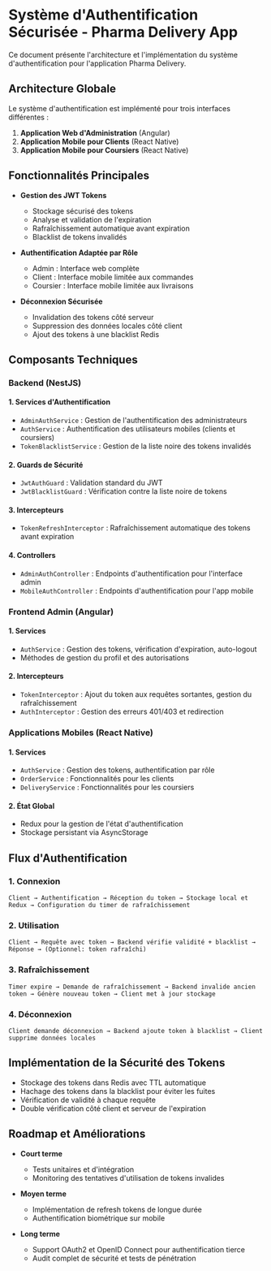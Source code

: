 # Système d'Authentification Sécurisée - Pharma Delivery App

Ce document présente l'architecture et l'implémentation du système d'authentification pour l'application Pharma Delivery.

## Architecture Globale

Le système d'authentification est implémenté pour trois interfaces différentes :

1. **Application Web d'Administration** (Angular)
2. **Application Mobile pour Clients** (React Native)
3. **Application Mobile pour Coursiers** (React Native)

## Fonctionnalités Principales

- **Gestion des JWT Tokens**
  - Stockage sécurisé des tokens
  - Analyse et validation de l'expiration
  - Rafraîchissement automatique avant expiration
  - Blacklist de tokens invalidés

- **Authentification Adaptée par Rôle**
  - Admin : Interface web complète
  - Client : Interface mobile limitée aux commandes
  - Coursier : Interface mobile limitée aux livraisons

- **Déconnexion Sécurisée**
  - Invalidation des tokens côté serveur
  - Suppression des données locales côté client
  - Ajout des tokens à une blacklist Redis

## Composants Techniques

### Backend (NestJS)

#### 1. Services d'Authentification

- `AdminAuthService` : Gestion de l'authentification des administrateurs
- `AuthService` : Authentification des utilisateurs mobiles (clients et coursiers)
- `TokenBlacklistService` : Gestion de la liste noire des tokens invalidés

#### 2. Guards de Sécurité

- `JwtAuthGuard` : Validation standard du JWT
- `JwtBlacklistGuard` : Vérification contre la liste noire de tokens

#### 3. Intercepteurs 

- `TokenRefreshInterceptor` : Rafraîchissement automatique des tokens avant expiration

#### 4. Controllers

- `AdminAuthController` : Endpoints d'authentification pour l'interface admin
- `MobileAuthController` : Endpoints d'authentification pour l'app mobile

### Frontend Admin (Angular)

#### 1. Services

- `AuthService` : Gestion des tokens, vérification d'expiration, auto-logout
- Méthodes de gestion du profil et des autorisations

#### 2. Intercepteurs

- `TokenInterceptor` : Ajout du token aux requêtes sortantes, gestion du rafraîchissement
- `AuthInterceptor` : Gestion des erreurs 401/403 et redirection

### Applications Mobiles (React Native)

#### 1. Services

- `AuthService` : Gestion des tokens, authentification par rôle
- `OrderService` : Fonctionnalités pour les clients
- `DeliveryService` : Fonctionnalités pour les coursiers

#### 2. État Global

- Redux pour la gestion de l'état d'authentification
- Stockage persistant via AsyncStorage

## Flux d'Authentification

### 1. Connexion

```
Client → Authentification → Réception du token → Stockage local et Redux → Configuration du timer de rafraîchissement
```

### 2. Utilisation

```
Client → Requête avec token → Backend vérifie validité + blacklist → Réponse → (Optionnel: token rafraîchi)
```

### 3. Rafraîchissement

```
Timer expire → Demande de rafraîchissement → Backend invalide ancien token → Génère nouveau token → Client met à jour stockage
```

### 4. Déconnexion

```
Client demande déconnexion → Backend ajoute token à blacklist → Client supprime données locales
```

## Implémentation de la Sécurité des Tokens

- Stockage des tokens dans Redis avec TTL automatique
- Hachage des tokens dans la blacklist pour éviter les fuites
- Vérification de validité à chaque requête
- Double vérification côté client et serveur de l'expiration

## Roadmap et Améliorations

- **Court terme**
  - Tests unitaires et d'intégration
  - Monitoring des tentatives d'utilisation de tokens invalides

- **Moyen terme**
  - Implémentation de refresh tokens de longue durée
  - Authentification biométrique sur mobile

- **Long terme**
  - Support OAuth2 et OpenID Connect pour authentification tierce
  - Audit complet de sécurité et tests de pénétration
